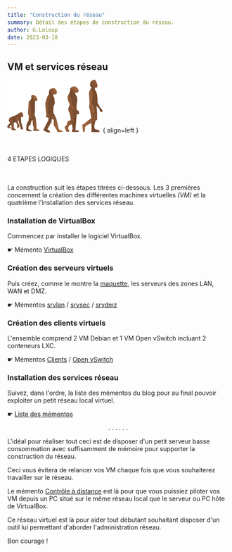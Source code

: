 ```yaml
---
title: "Construction du réseau"
summary: Détail des étapes de construction du réseau.
author: G.Leloup
date: 2023-03-18
---
```


## VM et services réseau

![Image - Evolution de l'homme](images/2023/03/evolution.png){ align=left }

&nbsp;  
&nbsp;  
4 ETAPES LOGIQUES  
&nbsp;  
&nbsp;

La construction suit les étapes titrées ci-dessous. Les 3 premières concernent la création des différentes machines virtuelles _(VM)_ et la quatrième l'installation des services réseau.

### Installation de VirtualBox

Commencez par installer le logiciel VirtualBox.

&#9755; Mémento [VirtualBox](../blog/posts/virtualbox-installation.md)

### Création des serveurs virtuels

Puis créez, comme le montre la [maquette](images/2018/05/maquette-base-ipfire.png), les serveurs des zones LAN, WAN et DMZ.

&#9755; Mémentos [srvlan](../blog/posts/serveur-debian12-srvlan-creation.md) / [srvsec](../blog/posts/serveur-ipfire-srvsec-creation.md) / [srvdmz](../blog/posts/serveur-debian12-srvdmz-creation.md)

### Création des clients virtuels

L'ensemble comprend 2 VM Debian et 1 VM Open vSwitch incluant 2 conteneurs LXC.

&#9755; Mémentos [Clients](../blog/posts/clients-debian12-vm1-vm2-creation.md) / [Open vSwitch](../ovs-conteneurs-lxc/)

### Installation des services réseau

Suivez, dans l'ordre, la liste des mémentos du blog pour au final pouvoir exploiter un petit réseau local virtuel.

&#9755; [Liste des mémentos](../blog/page-liste-des-mementos.md)

<center> . . . . . . </center>

L'idéal pour réaliser tout ceci est de disposer d'un petit serveur basse consommation avec suffisamment de mémoire pour supporter la construction du réseau.

Ceci vous évitera de relancer vos VM chaque fois que vous souhaiterez travailler sur le réseau.

Le mémento [Contrôle à distance](../blog/posts/controle-distant-debian12.md) est là pour que vous puissiez piloter vos VM depuis un PC situé sur le même réseau local que le serveur ou PC hôte de VirtualBox.

Ce réseau virtuel est là pour aider tout débutant souhaitant disposer d'un outil lui permettant d'aborder l'administration réseau.

Bon courage !
